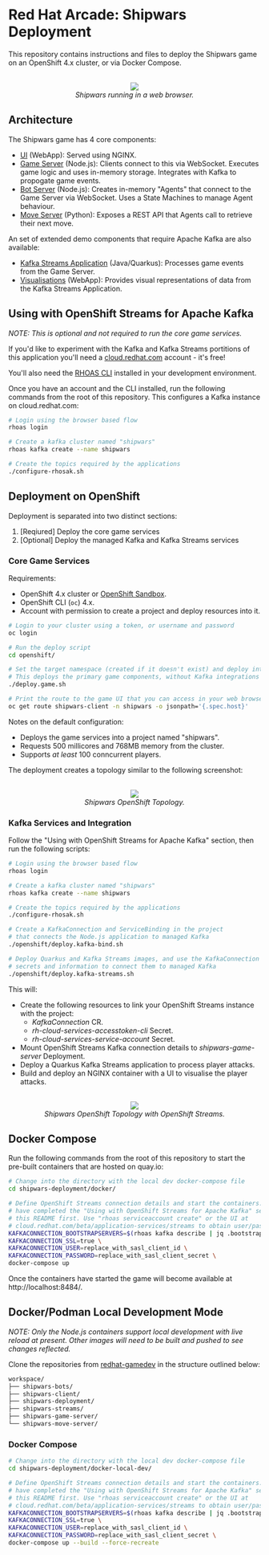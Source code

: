 # Red Hat Arcade: Shipwars Deployment

This repository contains instructions and files to deploy the Shipwars game on
an OpenShift 4.x cluster, or via Docker Compose.

<div align="center">
	<br>
    <img style="max-width: 400px;" src="images/shipwars.png"/>
	<br>
  <i>Shipwars running in a web browser.</i>
</div>

## Architecture

The Shipwars game has 4 core components:

* [UI](https://github.com/redhat-gamedev/shipwars-client) (WebApp): Served using NGINX.
* [Game Server](https://github.com/redhat-gamedev/shipwars-game-server) (Node.js): Clients connect to this via WebSocket. Executes game logic and uses in-memory storage. Integrates with Kafka to propogate game events.
* [Bot Server](https://github.com/redhat-gamedev/shipwars-bots) (Node.js): Creates in-memory "Agents" that connect to the Game Server via WebSocket. Uses a State Machines to manage Agent behaviour.
* [Move Server](https://github.com/redhat-gamedev/shipwars-move-server) (Python): Exposes a REST API that Agents call to retrieve their next move.

An set of extended demo components that require Apache Kafka are also available:

* [Kafka Streams Application](https://github.com/evanshortiss/shipwars-streams) (Java/Quarkus): Processes game events from the Game Server.
* [Visualisations](https://github.com/evanshortiss/shipwars-visualisations) (WebApp): Provides visual representations of data from the Kafka Streams Application.

## Using with OpenShift Streams for Apache Kafka

_NOTE: This is optional and not required to run the core game services._

If you'd like to experiment with the Kafka and Kafka Streams portitions of this
application you'll need a [cloud.redhat.com](https://cloud.redhat.com) account - it's free!

You'll also need the [RHOAS CLI](https://github.com/redhat-developer/app-services-guides/tree/main/rhoas-cli)
installed in your development environment.

Once you have an account and the CLI installed, run the following commands from
the root of this repository. This configures a Kafka instance on cloud.redhat.com:

```bash
# Login using the browser based flow
rhoas login

# Create a kafka cluster named "shipwars"
rhoas kafka create --name shipwars

# Create the topics required by the applications
./configure-rhosak.sh
```

## Deployment on OpenShift

Deployment is separated into two distinct sections:

1. [Reqiured] Deploy the core game services
1. [Optional] Deploy the managed Kafka and Kafka Streams services

### Core Game Services

Requirements:

* OpenShift 4.x cluster or [OpenShift Sandbox](https://developers.redhat.com/developer-sandbox).
* OpenShift CLI (`oc`) 4.x.
* Account with permission to create a project and deploy resources into it.

```bash
# Login to your cluster using a token, or username and password
oc login

# Run the deploy script
cd openshift/

# Set the target namespace (created if it doesn't exist) and deploy into it.
# This deploys the primary game components, without Kafka integrations
./deploy.game.sh

# Print the route to the game UI that you can access in your web browser over HTTPS
oc get route shipwars-client -n shipwars -o jsonpath='{.spec.host}'
```

Notes on the default configuration:

* Deploys the game services into a project named "shipwars".
* Requests 500 millicores and 768MB memory from the cluster.
* Supports *at least* 100 conncurrent players.

The deployment creates a topology similar to the following screenshot:


<div align="center">
	<br>
    <img style="max-width: 400px;" src="images/topology.png"/>
	<br>
  <i>Shipwars OpenShift Topology.</i>
</div>

### Kafka Services and Integration

Follow the "Using with OpenShift Streams for Apache Kafka" section, then run
the following scripts:

```bash
# Login using the browser based flow
rhoas login

# Create a kafka cluster named "shipwars"
rhoas kafka create --name shipwars

# Create the topics required by the applications
./configure-rhosak.sh

# Create a KafkaConnection and ServiceBinding in the project
# that connects the Node.js application to managed Kafka
./openshift/deploy.kafka-bind.sh

# Deploy Quarkus and Kafka Streams images, and use the KafkaConnection
# secrets and information to connect them to managed Kafka
./openshift/deploy.kafka-streams.sh
```

This will:

* Create the following resources to link your OpenShift Streams instance with the project:
    * *KafkaConnection* CR.
    * *rh-cloud-services-accesstoken-cli* Secret.
    * *rh-cloud-services-service-account* Secret.
* Mount OpenShift Streams Kafka connection details to *shipwars-game-server* Deployment.
* Deploy a Quarkus Kafka Streams application to process player attacks.
* Build and deploy an NGINX container with a UI to visualise the player attacks.


<div align="center">
	<br>
    <img style="max-width: 400px;" src="images/topology-with-streams.png"/>
	<br>
  <i>Shipwars OpenShift Topology with OpenShift Streams.</i>
</div>

## Docker Compose

Run the following commands from the root of this repository to start the
pre-built containers that are hosted on quay.io:

```bash
# Change into the directory with the local dev docker-compose file
cd shipwars-deployment/docker/

# Define OpenShift Streams connection details and start the containers. You must
# have completed the "Using with OpenShift Streams for Apache Kafka" section of
# this README first. Use "rhoas serviceaccount create" or the UI at
# cloud.redhat.com/beta/application-services/streams to obtain user/pass
KAFKACONNECTION_BOOTSTRAPSERVERS=$(rhoas kafka describe | jq .bootstrapServerHost -r) \
KAFKACONNECTION_SSL=true \
KAFKACONNECTION_USER=replace_with_sasl_client_id \
KAFKACONNECTION_PASSWORD=replace_with_sasl_client_secret \
docker-compose up
```

Once the containers have started the game will become available at
http://localhost:8484/.

## Docker/Podman Local Development Mode

_NOTE: Only the Node.js containers support local development with live reload at present. Other images will need to be built and pushed to see changes reflected._

Clone the repositories from [redhat-gamedev](https://github.com/redhat-gamedev) in the structure outlined below:

```bash
workspace/
├── shipwars-bots/
├── shipwars-client/
├── shipwars-deployment/
├── shipwars-streams/
├── shipwars-game-server/
└── shipwars-move-server/
```

### Docker Compose

```bash
# Change into the directory with the local dev docker-compose file
cd shipwars-deployment/docker-local-dev/

# Define OpenShift Streams connection details and start the containers. You must
# have completed the "Using with OpenShift Streams for Apache Kafka" section of
# this README first. Use "rhoas serviceaccount create" or the UI at
# cloud.redhat.com/beta/application-services/streams to obtain user/pass
KAFKACONNECTION_BOOTSTRAPSERVERS=$(rhoas kafka describe | jq .bootstrapServerHost -r) \
KAFKACONNECTION_SSL=true \
KAFKACONNECTION_USER=replace_with_sasl_client_id \
KAFKACONNECTION_PASSWORD=replace_with_sasl_client_secret \
docker-compose up --build --force-recreate
```
